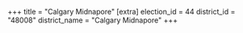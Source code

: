 +++
title = "Calgary Midnapore"
[extra]
election_id = 44
district_id = "48008"
district_name = "Calgary Midnapore"
+++
